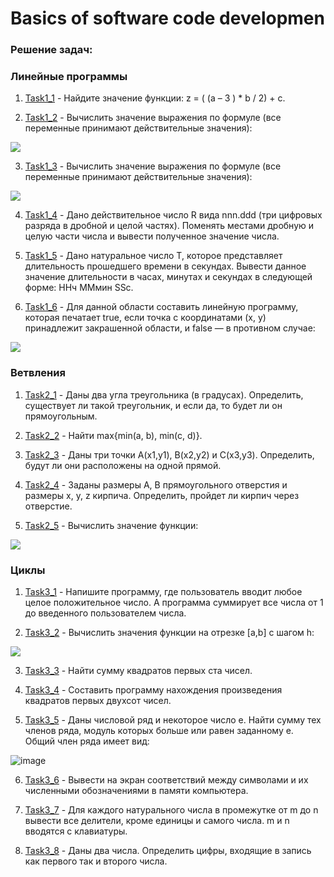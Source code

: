 
#  Basics of software code developmen

### Решение задач:

 ### Линейные программы

1. [Task1_1](https://github.com/YuriySanko/Basic-of-software-code-development/blob/323e93edc2a7bb3acdc1aec59e079c5a30b5c052/Tasks/Task11.java) - Найдите  значение функции: z = ( (a – 3 ) * b / 2) + c.

2. [Task1_2](https://github.com/YuriySanko/Basic-of-software-code-development/blob/323e93edc2a7bb3acdc1aec59e079c5a30b5c052/Tasks/Task12.java) - Вычислить значение выражения по формуле (все переменные принимают действительные значения):

![](https://github.com/YuriySanko/Basic-of-software-code-development/blob/323e93edc2a7bb3acdc1aec59e079c5a30b5c052/img/basics_1_2.png)

3. [Task1_3](https://github.com/YuriySanko/Basic-of-software-code-development/blob/323e93edc2a7bb3acdc1aec59e079c5a30b5c052/Task/Task13.java) - Вычислить значение выражения по формуле (все переменные принимают действительные значения):

![](https://github.com/YuriySanko/Basic-of-software-code-development/blob/323e93edc2a7bb3acdc1aec59e079c5a30b5c052/img/basics_1_3.png)

4. [Task1_4](https://github.com/YuriySanko/Basic-of-software-code-development/blob/323e93edc2a7bb3acdc1aec59e079c5a30b5c052/Task/Task14.java) - Дано действительное число R вида nnn.ddd (три цифровых разряда в дробной и целой частях). Поменять местами дробную и целую части числа и вывести полученное значение числа.

5. [Task1_5](https://github.com/YuriySanko/Basic-of-software-code-development/blob/323e93edc2a7bb3acdc1aec59e079c5a30b5c052/Task/Task15.java) - Дано натуральное число Т, которое представляет длительность прошедшего времени в секундах. Вывести данное значение длительности в часах, минутах и секундах в следующей форме:
ННч ММмин SSc.

6. [Task1_6](https://github.com/YuriySanko/Basic-of-software-code-development/blob/323e93edc2a7bb3acdc1aec59e079c5a30b5c052/Task/Task16.java) - Для данной области составить линейную программу, которая печатает true, если точка с координатами (х, у) принадлежит закрашенной области, и false — в противном случае:

![](https://github.com/YuriySanko/Basic-of-software-code-development/blob/323e93edc2a7bb3acdc1aec59e079c5a30b5c052/img/basics_1_6.png)


### Ветвления

1. [Task2_1](https://github.com/YuriySanko/Basic-of-software-code-development/blob/323e93edc2a7bb3acdc1aec59e079c5a30b5c052/Tasks/Task21.java) - Даны два угла треугольника (в градусах). Определить, существует ли такой треугольник, и если да, то будет ли он прямоугольным.
 
2. [Task2_2](https://github.com/YuriySanko/Basic-of-software-code-development/blob/323e93edc2a7bb3acdc1aec59e079c5a30b5c052/Tasks/Task22.java) - Найти max{min(a, b), min(c, d)}.

3. [Task2_3](https://github.com/YuriySanko/Basic-of-software-code-development/blob/323e93edc2a7bb3acdc1aec59e079c5a30b5c052/Tasks/Task23.java) - Даны три точки А(х1,у1), В(х2,у2) и С(х3,у3). Определить, будут ли они расположены на одной прямой.

4. [Task2_4](https://github.com/YuriySanko/Basic-of-software-code-development/blob/323e93edc2a7bb3acdc1aec59e079c5a30b5c052/Tasks/Task24.java) - Заданы размеры А, В прямоугольного отверстия и размеры х, у, z кирпича. Определить, пройдет ли кирпич через отверстие.

5. [Task2_5](https://github.com/YuriySanko/Basic-of-software-code-development/blob/323e93edc2a7bb3acdc1aec59e079c5a30b5c052/Tasks/Task25.java)  -  Вычислить значение функции:

![](https://github.com/YuriySanko/Basic-of-software-code-development/blob/323e93edc2a7bb3acdc1aec59e079c5a30b5c052/img/basics_2_5.png)


### Циклы

1. [Task3_1](https://github.com/YuriySanko/Basic-of-software-code-development/blob/323e93edc2a7bb3acdc1aec59e079c5a30b5c052/Tasks/Task31.java) - Напишите программу, где пользователь вводит любое целое положительное число. А программа суммирует все числа от 1 до введенного пользователем числа.

2. [Task3_2](https://github.com/YuriySanko/Basic-of-software-code-development/blob/323e93edc2a7bb3acdc1aec59e079c5a30b5c052/Tasks/Task32.java) - Вычислить значения функции на отрезке [а,b] c шагом h:

![](https://github.com/YuriySanko/Basic-of-software-code-development/blob/323e93edc2a7bb3acdc1aec59e079c5a30b5c052/img/basics_3_2.png)

3. [Task3_3](https://github.com/YuriySanko/Basic-of-software-code-development/blob/323e93edc2a7bb3acdc1aec59e079c5a30b5c052/Tasks/Task33.java) - Найти сумму квадратов первых ста чисел.

4. [Task3_4](https://github.com/YuriySanko/Basic-of-software-code-development/blob/323e93edc2a7bb3acdc1aec59e079c5a30b5c052/Tasks/Task34.java) - Составить программу нахождения произведения квадратов первых двухсот чисел.

5. [Task3_5](https://github.com/YuriySanko/Basic-of-software-code-development/blob/323e93edc2a7bb3acdc1aec59e079c5a30b5c052/Tasks/Task35.java) - Даны числовой ряд и некоторое число е. Найти сумму тех членов ряда, модуль которых больше или равен
заданному е. Общий член ряда имеет вид:

![image](https://user-images.githubusercontent.com/92946214/152602827-8de5487b-cfe1-4abc-8beb-d4b12b2cb353.png)


6. [Task3_6](https://github.com/YuriySanko/Basic-of-software-code-development/blob/323e93edc2a7bb3acdc1aec59e079c5a30b5c052/Tasks/Task36.java) - Вывести на экран соответствий между символами и их численными обозначениями в памяти компьютера.

7. [Task3_7](https://github.com/YuriySanko/Basic-of-software-code-development/blob/323e93edc2a7bb3acdc1aec59e079c5a30b5c052/Tasks/Task37.java) - Для каждого натурального числа в промежутке от m до n вывести все делители, кроме единицы и самого числа.
m и n вводятся с клавиатуры.

8. [Task3_8](https://github.com/YuriySanko/Basic-of-software-code-development/blob/323e93edc2a7bb3acdc1aec59e079c5a30b5c052/Tasks/Task38.java) - Даны два числа. Определить цифры, входящие в запись как первого так и второго числа.

   
